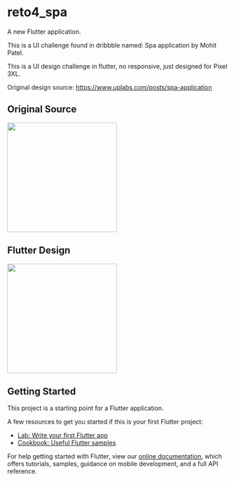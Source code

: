 # reto4_spa

A new Flutter application.

This is a UI challenge found in dribbble named: Spa application by Mohit Patel.

This is a UI design challenge in flutter, no responsive, just designed for Pixel 3XL.

Original design source: https://www.uplabs.com/posts/spa-application

## Original Source

<img src="https://user-images.githubusercontent.com/52869805/69771344-7bcd4380-115a-11ea-8afd-dfbe592a8a4a.png" width= 250>


## Flutter Design

<img src="https://user-images.githubusercontent.com/52869805/69771352-825bbb00-115a-11ea-84e6-b855f07f0945.png" width= 250>

## Getting Started

This project is a starting point for a Flutter application.

A few resources to get you started if this is your first Flutter project:

- [Lab: Write your first Flutter app](https://flutter.dev/docs/get-started/codelab)
- [Cookbook: Useful Flutter samples](https://flutter.dev/docs/cookbook)

For help getting started with Flutter, view our
[online documentation](https://flutter.dev/docs), which offers tutorials,
samples, guidance on mobile development, and a full API reference.
